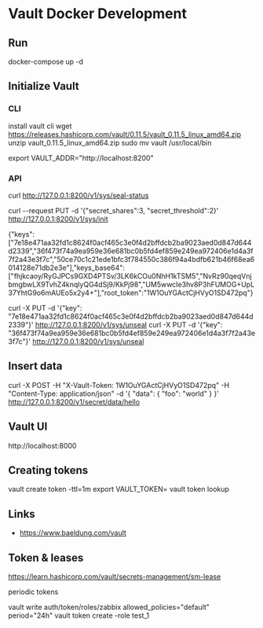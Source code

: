 # Vault Docker Development

## Run

docker-compose up -d

## Initialize Vault


### CLI

install vault cli
wget https://releases.hashicorp.com/vault/0.11.5/vault_0.11.5_linux_amd64.zip
unzip vault_0.11.5_linux_amd64.zip
sudo mv vault /usr/local/bin

export VAULT_ADDR="http://localhost:8200"


### API

curl http://127.0.0.1:8200/v1/sys/seal-status

curl --request PUT -d '{"secret_shares":3, "secret_threshold":2}' http://127.0.0.1:8200/v1/sys/init

{"keys":["7e18e471aa32fd1c8624f0acf465c3e0f4d2bffdcb2ba9023aed0d847d644d2339","36f473f74a9ea959e36e681bc0b5fd4ef859e249ea972406e1d4a3f7f2a43e3f7c","50ce70c1c21ede1bfc3f784550c386f94a4bdfb621b46f68ea6014128e71db2e3e"],"keys_base64":["fhjkcaoy/RyGJPCs9GXD4PTSv/3LK6kCOu0NhH1kTSM5","NvRz90qeqVnjbmgbwLX9TvhZ4knqlyQG4dSj9/KkPj98","UM5wwcIe3hv8P3hFUMOG+UpL37YhtG9o6mAUEo5x2y4+"],"root_token":"1W1OuYGActCjHVyO1SD472pq"}

curl -X PUT -d '{"key": "7e18e471aa32fd1c8624f0acf465c3e0f4d2bffdcb2ba9023aed0d847d644d2339"}' http://127.0.0.1:8200/v1/sys/unseal
curl -X PUT -d '{"key": "36f473f74a9ea959e36e681bc0b5fd4ef859e249ea972406e1d4a3f7f2a43e3f7c"}' http://127.0.0.1:8200/v1/sys/unseal

## Insert data

curl -X POST -H "X-Vault-Token: 1W1OuYGActCjHVyO1SD472pq" -H "Content-Type: application/json" -d '{ "data": { "foo": "world" } }' http://127.0.0.1:8200/v1/secret/data/hello

## Vault UI

http://localhost:8000

## Creating tokens

vault create token -ttl=1m
export VAULT_TOKEN=<token>
vault token lookup

## Links 

* https://www.baeldung.com/vault

## Token & leases

https://learn.hashicorp.com/vault/secrets-management/sm-lease

periodic tokens

vault write auth/token/roles/zabbix allowed_policies="default" period="24h"
vault token create -role test_1